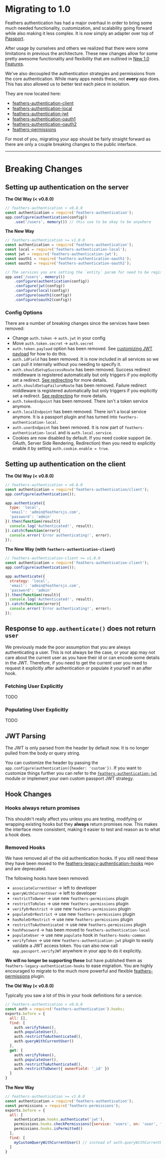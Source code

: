 # Migrating to 1.0

Feathers authentication has had a major overhaul in order to bring some much needed functionality, customization, and scalability going forward while also making it less complex. It is now simply an adapter over top of [Passport](http://passportjs.org/).

After usage by ourselves and others we realized that there were some limitations in previous the architecture. These new changes allow for some pretty awesome functionality and flexibility that are outlined in [New 1.0 Features](./new-1.0-features.md).

We've also decoupled the authentication strategies and permissions from the core authentication. While many apps needs these, not **every** app does. This has also allowed us to better test each piece in isolation.

They are now located here:

- [feathers-authentication-client](https://github.com/feathersjs/feathers-authentication-client)
- [feathers-authentication-local](https://github.com/feathersjs/feathers-authentication-local)
- [feathers-authentication-jwt](https://github.com/feathersjs/feathers-authentication-jwt)
- [feathers-authentication-oauth1](https://github.com/feathersjs/feathers-authentication-oauth1)
- [feathers-authentication-oauth2](https://github.com/feathersjs/feathers-authentication-oauth2)
- [feathers-permissions](https://github.com/feathersjs/feathers-permissions)

For most of you, migrating your app should be fairly straight forward as there are only a couple breaking changes to the public interface.

---

# Breaking Changes

## Setting up authentication on the server

**The Old Way (< v0.8.0)**

```js
// feathers-authentication < v0.8.0
const authentication = require('feathers-authentication');
app.configure(authentication(config))
    .use('/users', memory()) // this use to be okay to be anywhere
```

**The New Way**

```js
// feathers-authentication >= v1.0.0
const authentication = require('feathers-authentication');
const local = require('feathers-authentication-local');
const jwt = require('feathers-authentication-jwt');
const oauth1 = require('feathers-authentication-oauth1');
const oauth2 = require('feathers-authentication-oauth2');

// The services you are setting the `entity` param for need to be registered before authentication
app.use('/users', memory())
    .configure(authentication(config))
    .configure(jwt(config))
    .configure(local(config))
    .configure(oauth1(config))
    .configure(oauth2(config))
```

### Config Options

There are a number of breaking changes since the services have been removed:

- Change `auth.token` -> `auth.jwt` in your config
- Move `auth.token.secret` -> `auth.secret`
- `auth.token.payload` option has been removed. See [customizing JWT payload]() for how to do this.
- `auth.idField` has been removed. It is now included in all services so we can pull it internally without you needing to specify it.
- `auth.shouldSetupSuccessRoute` has been removed. Success redirect middleware is registered automatically but only triggers if you explicitly set a redirect. [See redirecting]() for more details.
- `auth.shouldSetupFailureRoute` has been removed. Failure redirect middleware is registered automatically but only triggers if you explicitly set a redirect. [See redirecting]() for more details.
- `auth.tokenEndpoint` has been removed. There isn't a token service anymore.
- `auth.localEndpoint` has been removed. There isn't a local service anymore. It is a passport plugin and has turned into `feathers-authentication-local`.
- `auth.userEndpoint` has been removed. It is now part of `feathers-authentication-local` and is `auth.local.service`.
- Cookies are now disabled by default. If you need cookie support (ie. OAuth, Server Side Rendering, Redirection) then you need to explicitly enable it by setting `auth.cookie.enable = true`.

## Setting up authentication on the client

**The Old Way (< v0.8.0)**

```js
// feathers-authentication < v0.8.0
const authentication = require('feathers-authentication/client');
app.configure(authentication());

app.authenticate({
  type: 'local',
  'email': 'admin@feathersjs.com',
  'password': 'admin'
}).then(function(result){
  console.log('Authenticated!', result);
}).catch(function(error){
  console.error('Error authenticating!', error);
});
```

**The New Way (with `feathers-authentication-client`)**

```js
// feathers-authentication-client >= v1.0.0
const authentication = require('feathers-authentication-client');
app.configure(authentication());

app.authenticate({
  strategy: 'local',
  'email': 'admin@feathersjs.com',
  'password': 'admin'
}).then(function(result){
  console.log('Authenticated!', result);
}).catch(function(error){
  console.error('Error authenticating!', error);
});
```


## Response to `app.authenticate()` does not return `user`

We previously made the poor assumption that you are always authenticating a user. This is not always be the case, or your app may not care about the current user as you have their id or can encode some details in the JWT.  Therefore, if you need to get the current user you need to request it explicitly after authentication or populate it yourself in an after hook.

### Fetching User Explicitly

TODO

### Populating User Explicitly

TODO

## JWT Parsing

The JWT is only parsed from the header by default now. It is no longer pulled from the body or query string.

You can customize the header by passing the `app.configure(authentication({header: 'custom'})`. If you want to customize things further you can refer to the [`feathers-authentication-jwt`](https://github.com/feathersjs/feathers-authentication-jwt) module or implement your own custom passport JWT strategy.

## Hook Changes

### Hooks always return promises

This shouldn't really affect you unless you are testing, modifying or wrapping existing hooks but they **always** return promises now. This makes the interface more consistent, making it easier to test and reason as to what a hook does.

### Removed Hooks

We have removed all of the old authentication hooks. If you still need these they have been moved to the [feathers-legacy-authentication-hooks](https://github.com/feathersjs/feathers-legacy-authentication-hooks) repo and are deprecated.

The following hooks have been removed:

- `associateCurrentUser` -> left to developer
- `queryWithCurrentUser` -> left to developer
- `restrictToOwner` -> use new `feathers-permissions` plugin
- `restrictToRoles` -> use new `feathers-permissions` plugin
- `verifyOrRestrict` -> use new `feathers-permissions` plugin
- `populateOrRestrict` -> use new `feathers-permissions` plugin
- `hasRoleOrRestrict` -> use new `feathers-permissions` plugin
- `restrictToAuthenticated` -> use new `feathers-permissions` plugin
- `hashPassword` -> has been moved to `feathers-authentication-local`
- `populateUser` -> use new `populate` hook in `feathers-hooks-common`
- `verifyToken` -> use new `feathers-authentication-jwt` plugin to easily validate a JWT access token. You can also now call `app.passport.verifyJWT` anywhere in your app to do it explicitly.

**We will no longer be supporting these** but have published them as `feathers-legacy-authentication-hooks` to ease migration. You are highly encouraged to migrate to the much more powerful and flexible [feathers-permissions](https://github.com/feathersjs/feathers-permissions) plugin.

**The Old Way (< v0.8.0)**

Typically you saw a lot of this in your hook definitions for a service:

```js
// feathers-authentication < v0.8.0
const auth = require('feathers-authentication').hooks;
exports.before = {
  all: [],
  find: [
    auth.verifyToken(),
    auth.populateUser(),
    auth.restrictToAuthenticated(),
    auth.queryWithCurrentUser()
  ],
  get: [
    auth.verifyToken(),
    auth.populateUser(),
    auth.restrictToAuthenticated(),
    auth.restrictToOwner({ ownerField: '_id' })
  ]
}
```

**The New Way**

```js
// feathers-authentication >= v1.0.0
const authentication = require('feathers-authentication');
const permissions = require('feathers-permissions');
exports.before = {
  all: [
    authentication.hooks.authenticate('jwt'),
    permissions.hooks.checkPermissions({service: 'users', on: 'user', field: 'permissions'}),
    permissions.hooks.isPermitted()
  ],
  find: [
    myCustomQueryWithCurrentUser() // instead of auth.queryWithCurrentUser()
  ]
}
```
